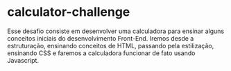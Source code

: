 # calculator-challenge
Esse desafio consiste em desenvolver uma calculadora para ensinar alguns conceitos iniciais do desenvolvimento Front-End. Iremos desde a estruturação, ensinando conceitos de HTML, passando pela estilização, ensinando CSS e faremos a calculadora funcionar de fato usando Javascript.
